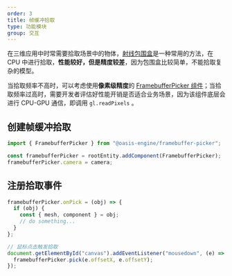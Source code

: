```yaml
---
order: 3
title: 帧缓冲拾取
type: 功能模块
group: 交互
---
```


在三维应用中时常需要拾取场景中的物体，[射线包围盒](${docs}physics-manager-cn#raycast)是一种常用的方法，在 CPU 中进行拾取，**性能较好，但是精度较差**，因为包围盒比较简单，不能拾取复杂的模型。

当拾取频率不高时，可以考虑使用**像素级精度**的 [FramebufferPicker 组件](${api}framebuffer-picker/FramebufferPicker)；当拾取频率过高时，需要开发者评估好性能开销是否适合业务场景，因为该组件底层会进行 CPU-GPU 通信，即调用 `gl.readPixels` 。

<playground src="framebuffer-picker.ts"></playground>

## 创建帧缓冲拾取

```typescript
import { FramebufferPicker } from "@oasis-engine/framebuffer-picker";

const framebufferPicker = rootEntity.addComponent(FramebufferPicker);
framebufferPicker.camera = camera;
```

## 注册拾取事件

```typescript
framebufferPicker.onPick = (obj) => {
  if (obj) {
    const { mesh, component } = obj;
    // do something...
  }
};

// 鼠标点击触发拾取
document.getElementById("canvas").addEventListener("mousedown", (e) => {
  framebufferPicker.pick(e.offsetX, e.offsetY);
});
```
